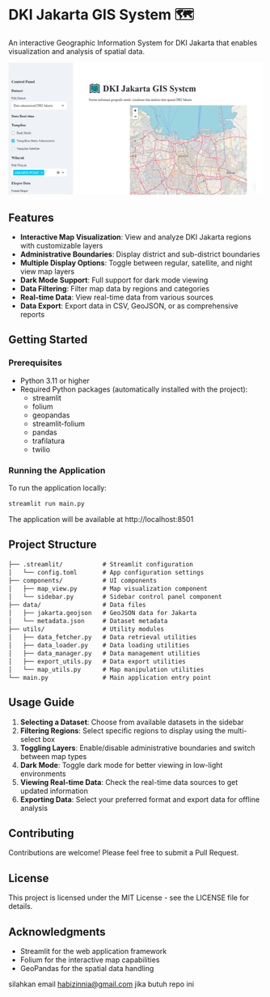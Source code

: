 
# DKI Jakarta GIS System 🗺️

An interactive Geographic Information System for DKI Jakarta that enables visualization and analysis of spatial data.

![Gambar Deskripsi](gis.png)


## Features

- **Interactive Map Visualization**: View and analyze DKI Jakarta regions with customizable layers
- **Administrative Boundaries**: Display district and sub-district boundaries
- **Multiple Display Options**: Toggle between regular, satellite, and night view map layers
- **Dark Mode Support**: Full support for dark mode viewing
- **Data Filtering**: Filter map data by regions and categories
- **Real-time Data**: View real-time data from various sources
- **Data Export**: Export data in CSV, GeoJSON, or as comprehensive reports

## Getting Started

### Prerequisites

- Python 3.11 or higher
- Required Python packages (automatically installed with the project):
  - streamlit
  - folium
  - geopandas
  - streamlit-folium
  - pandas
  - trafilatura
  - twilio

### Running the Application

To run the application locally:

```bash
streamlit run main.py
```

The application will be available at http://localhost:8501

## Project Structure

```
├── .streamlit/           # Streamlit configuration
│   └── config.toml       # App configuration settings
├── components/           # UI components
│   ├── map_view.py       # Map visualization component
│   └── sidebar.py        # Sidebar control panel component
├── data/                 # Data files
│   ├── jakarta.geojson   # GeoJSON data for Jakarta
│   └── metadata.json     # Dataset metadata
├── utils/                # Utility modules
│   ├── data_fetcher.py   # Data retrieval utilities
│   ├── data_loader.py    # Data loading utilities
│   ├── data_manager.py   # Data management utilities
│   ├── export_utils.py   # Data export utilities
│   └── map_utils.py      # Map manipulation utilities
└── main.py               # Main application entry point
```

## Usage Guide

1. **Selecting a Dataset**: Choose from available datasets in the sidebar
2. **Filtering Regions**: Select specific regions to display using the multi-select box
3. **Toggling Layers**: Enable/disable administrative boundaries and switch between map types
4. **Dark Mode**: Toggle dark mode for better viewing in low-light environments
5. **Viewing Real-time Data**: Check the real-time data sources to get updated information
6. **Exporting Data**: Select your preferred format and export data for offline analysis

## Contributing

Contributions are welcome! Please feel free to submit a Pull Request.

## License

This project is licensed under the MIT License - see the LICENSE file for details.

## Acknowledgments

- Streamlit for the web application framework
- Folium for the interactive map capabilities
- GeoPandas for the spatial data handling

silahkan email habizinnia@gmail.com jika butuh repo ini